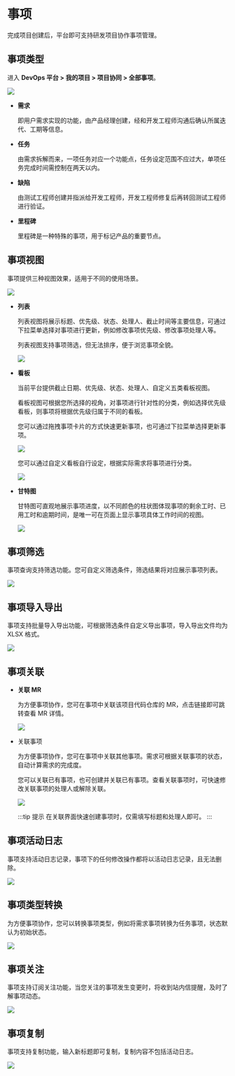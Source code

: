# 事项

完成项目创建后，平台即可支持研发项目协作事项管理。

## 事项类型

进入 **DevOps 平台 > 我的项目 > 项目协同 > 全部事项**。

![](https://terminus-paas.oss-cn-hangzhou.aliyuncs.com/paas-doc/2021/08/23/53af73d3-462c-45bd-bc74-2208167e8b80.png)

- **需求**

  即用户需求实现的功能，由产品经理创建，经和开发工程师沟通后确认所属迭代、工期等信息。

- **任务**

  由需求拆解而来，一项任务对应一个功能点，任务设定范围不应过大，单项任务完成时间需控制在两天以内。

- **缺陷**

  由测试工程师创建并指派给开发工程师，开发工程师修复后再转回测试工程师进行验证。

- **里程碑**

  里程碑是一种特殊的事项，用于标记产品的重要节点。

## 事项视图

事项提供三种视图效果，适用于不同的使用场景。

![](https://terminus-paas.oss-cn-hangzhou.aliyuncs.com/paas-doc/2021/08/23/a0ee5123-62c7-4f7f-83e4-a31ae629faef.png)

- **列表**

  列表视图将展示标题、优先级、状态、处理人、截止时间等主要信息，可通过下拉菜单选择对事项进行更新，例如修改事项优先级、修改事项处理人等。

  列表视图支持事项筛选，但无法排序，便于浏览事项全貌。

  ![](https://terminus-paas.oss-cn-hangzhou.aliyuncs.com/paas-doc/2021/08/23/d9634c3a-177e-4e9a-a00e-e30a873996a0.png)

- **看板**

  当前平台提供截止日期、优先级、状态、处理人、自定义五类看板视图。

  看板视图可根据您所选择的视角，对事项进行针对性的分类，例如选择优先级看板，则事项将根据优先级归属于不同的看板。

  您可以通过拖拽事项卡片的方式快速更新事项，也可通过下拉菜单选择更新事项。

  ![](https://terminus-paas.oss-cn-hangzhou.aliyuncs.com/paas-doc/2021/08/23/825b20b1-198a-47f0-9a32-ab1b1e235ca7.png)

  您可以通过自定义看板自行设定，根据实际需求将事项进行分类。

  ![](https://terminus-paas.oss-cn-hangzhou.aliyuncs.com/paas-doc/2021/08/23/6c55465a-73f3-40d4-8256-e3b9d01d62d5.png)

- **甘特图**

  甘特图可直观地展示事项进度，以不同颜色的柱状图体现事项的剩余工时、已用工时和逾期时间，是唯一可在页面上显示事项具体工作时间的视图。

  ![](https://terminus-paas.oss-cn-hangzhou.aliyuncs.com/paas-doc/2021/08/23/569c8489-b296-4c95-9586-1db8ac1f7734.png)

## 事项筛选

事项查询支持筛选功能。您可自定义筛选条件，筛选结果将对应展示事项列表。

![](https://terminus-paas.oss-cn-hangzhou.aliyuncs.com/paas-doc/2021/08/23/e472a5f8-f777-4b61-971c-e142ae836071.png)

## 事项导入导出

事项支持批量导入导出功能，可根据筛选条件自定义导出事项，导入导出文件均为 XLSX 格式。

![](https://terminus-paas.oss-cn-hangzhou.aliyuncs.com/paas-doc/2021/08/23/4dd6a608-0602-46ea-9ff8-b41a8abed68d.png)

## 事项关联

- **关联 MR**

  为方便事项协作，您可在事项中关联该项目代码仓库的 MR，点击链接即可跳转查看 MR 详情。

  ![](https://terminus-paas.oss-cn-hangzhou.aliyuncs.com/paas-doc/2021/08/23/33302534-d908-45c7-b021-2833632edb88.png)

- 关联事项

  为方便事项协作，您可在事项中关联其他事项。需求可根据关联事项的状态，自动计算需求的完成度。

  您可以关联已有事项，也可创建并关联已有事项。查看关联事项时，可快速修改关联事项的处理人或解除关联。

  ![](https://terminus-paas.oss-cn-hangzhou.aliyuncs.com/paas-doc/2021/08/23/242ccb50-9735-4cdf-b1a6-03d38313f39a.png)

  :::tip 提示
  在关联界面快速创建事项时，仅需填写标题和处理人即可。
  :::

## 事项活动日志

事项支持活动日志记录，事项下的任何修改操作都将以活动日志记录，且无法删除。

![](https://terminus-paas.oss-cn-hangzhou.aliyuncs.com/paas-doc/2021/08/23/2cf8a216-e31c-4bb9-858c-036ac19c155a.png)

## 事项类型转换

为方便事项协作，您可以转换事项类型，例如将需求事项转换为任务事项，状态默认为初始状态。

![](https://terminus-paas.oss-cn-hangzhou.aliyuncs.com/paas-doc/2021/08/23/801e67d5-2972-429a-bde4-01eaa3a89016.png)

## 事项关注

事项支持订阅关注功能，当您关注的事项发生变更时，将收到站内信提醒，及时了解事项动态。

![](https://terminus-paas.oss-cn-hangzhou.aliyuncs.com/paas-doc/2021/08/23/1b4f5a59-666a-4caa-8895-ca4fab067892.png)

## 事项复制

事项支持复制功能，输入新标题即可复制，复制内容不包括活动日志。

![](https://terminus-paas.oss-cn-hangzhou.aliyuncs.com/paas-doc/2021/08/23/f02e0539-013a-4beb-8a24-90f7d79164eb.png)
